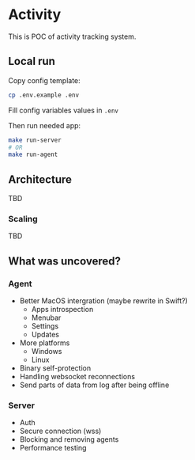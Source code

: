 # Activity

This is POC of activity tracking system.


## Local run

Copy config template:

```sh
cp .env.example .env
```

Fill config variables values in `.env`

Then run needed app:

```sh
make run-server
# OR
make run-agent
```

## Architecture

TBD

### Scaling

TBD

## What was uncovered?

### Agent

- Better MacOS intergration (maybe rewrite in Swift?)
    - Apps introspection
    - Menubar
    - Settings
    - Updates
- More platforms
    - Windows
    - Linux
- Binary self-protection
- Handling websocket reconnections
- Send parts of data from log after being offline

### Server

- Auth
- Secure connection (wss)
- Blocking and removing agents
- Performance testing
